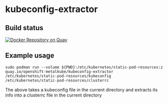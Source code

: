 # kubeconfig-extractor
## Build status

[![Docker Repository on Quay](https://quay.io/repository/openshift-metalkube/kubeconfig-extractor/status "Docker Repository on Quay")](https://quay.io/repository/openshift-metalkube/kubeconfig-extractor)

## Example usage

    sudo podman run --volume ${PWD}:/etc/kubernetes/static-pod-resources:z quay.io/openshift-metalkube/kubeconfig-extractor /etc/kubernetes/static-pod-resources/kubeconfig /etc/kubernetes/static-pod-resources/clusterrc

The above takes a kubeconfig file in the current directory and extracts its info into a clusterrc file in the current directory
